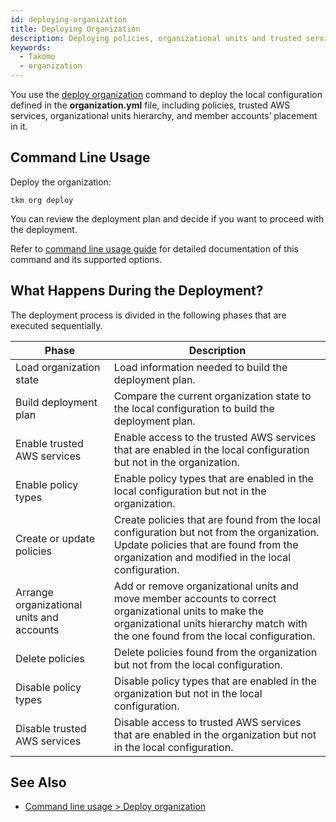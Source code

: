 ```yaml
---
id: deploying-organization
title: Deploying Organization
description: Deploying policies, organizational units and trusted services to AWS organization
keywords:
  - Takomo
  - organization
---
```


You use the [deploy organization](/docs/command-line-usage/organization#deploy-organization) command to deploy the local configuration defined in the **organization.yml** file, including policies, trusted AWS services, organizational units hierarchy, and member accounts’ placement in it.

## Command Line Usage

Deploy the organization:

```
tkm org deploy
```

You can review the deployment plan and decide if you want to proceed with the deployment.

Refer to [command line usage guide](/docs/command-line-usage/organization#deploy-organization) for detailed documentation of this command and its supported options.

## What Happens During the Deployment?

The deployment process is divided in the following phases that are executed sequentially.

| Phase | Description |
| ----- | ----------- |
| Load organization state | Load information needed to build the deployment plan. |
| Build deployment plan | Compare the current organization state to the local configuration to build the deployment plan. |
| Enable trusted AWS services | Enable access to the trusted AWS services that are enabled in the local configuration but not in the organization. |
| Enable policy types | Enable policy types that are enabled in the local configuration but not in the organization. |
| Create or update policies | Create policies that are found from the local configuration but not from the organization. Update policies that are found from the organization and modified in the local configuration.  |
| Arrange organizational units and accounts | Add or remove organizational units and move member accounts to correct organizational units to make the organizational units hierarchy match with the one found from the local configuration. |
| Delete policies | Delete policies found from the organization but not from the local configuration. | 
| Disable policy types | Disable policy types that are enabled in the organization but not in the local configuration. | 
| Disable trusted AWS services | Disable access to trusted AWS services that are enabled in the organization but not in the local configuration. | 

## See Also

- [Command line usage > Deploy organization](/docs/command-line-usage/organization#deploy-organization)